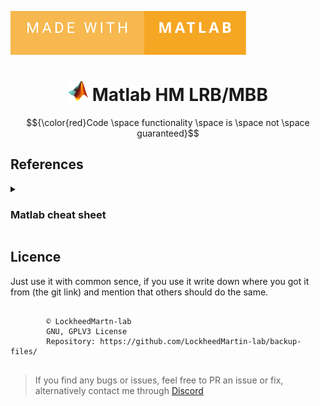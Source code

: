 ![Badge](https://raw.githubusercontent.com/LockheedMartin-lab/LockheedMartin-lab/037ab1637e350890b1f835d9e63c08f56b00fade/other/made%20with-matlab-.svg)
<div align="center"><h1><img src="https://github.com/LockheedMartin-lab/LockheedMartin-lab/blob/main/other/Matlab_Logo.png?raw=true" alt="" height=32px width=32px></img>&nbspMatlab HM LRB/MBB</h1></div>


$${\color{red}Code \space functionality \space is \space not \space guaranteed}$$


## References
<details>
  <summary><h3>Matlab cheat sheet</h3></summary>  

$${\color{red}The \space following \space cheat \space sheet \space is \space just \space as \space a \space reference, \space it \space was \space neither \space created \space by \space me, \space nor \space am \space I \space the \space holder \space to \space any \space rights \space regarding \space it}$$

[original source](https://github.com/krishnr/MATLAB-cheat-sheet/blob/master/README.md): Based off of [Learn X in Y Minutes](http://learnxinyminutes.com/docs/matlab/).

MATLAB stands for MATrix LABoratory. It is a powerful numerical computing language commonly used in engineering and mathematics.

## Quick Access Links
1. [Basics](#basics)
    1. [Comments and Code Sections](#comments)
    2. [Helper Commands](#commands)
    3. [Variables and Expressions](#vars)
2. [Matrices and Vectors](#matrices)
    1. [Declarations](#declarations)
    2. [Splicing and Dicing](#splice)
    3. [Arithmetic and Operations](#arith)
3. [Plots](#plots)
4. [Functions and Scripts](#functions)
5. [Programming Logic](#logic)
6. [Math/Engineering](#math)
    1. [Common Math Functions](#common)
    2. [Transfer Functions](#transfer)
7. [Vectorization](#vectorization)
8. [Optimization](#optimization)
9. [Machine Learning](#ML)
10. [Simulink](#simulink)

<a name="basics"></a>
## 1. Basics
<a name="comments"></a>
### i. Comments and Code Sections
```matlab
%% Code sections start with two percent signs. Section titles go on the same line.
% Comments start with a percent sign.

%{
Multi line comments look
something
like
this
%}

% Two percent signs denote the start of a new code section
% Individual code sections can be run by moving the cursor to the section followed by
% either clicking the "Run Section" button
% or     using Ctrl+Shift+Enter (Windows) or Cmd+Shift+Return (OS X)

%% This is the start of a code section
%  One way of using sections is to separate expensive but unchanging start-up code like loading data
load myFile.mat y

%% This is another code section
%  This section can be edited and run repeatedly on its own, and is helpful for exploratory programming and demos
A = A * 2;
plot(A);

% commands can span multiple lines, using '...':
 a = 1 + 2 + ...
 + 4
```

<a name="commands"></a>
### ii. Helper Commands
```matlab
% commands can be passed to the operating system
!ping google.com

who % Displays all variables in memory
whos % Displays all variables in memory, with their types
clear % Erases all your variables from memory
clear('A') % Erases a particular variable
openvar('A') % Open variable in variable editor

clc % Erases the writing on your Command Window
diary % Toggle writing Command Window text to file
ctrl-c % Abort current computation

close all % Closes all figures

edit('myfunction.m') % Open function/script in editor
type('myfunction.m') % Print the source of function/script to Command Window

profile on  % turns on the code profiler
profile off     % turns off the code profiler
profile viewer  % Open profiler

help command    % Displays documentation for command in Command Window
doc command     % Displays documentation for command in Help Window
lookfor command % Searches for command in the first commented line of all functions
lookfor command -all % searches for command in all functions


% Output formatting
format short    % 4 decimals in a floating number
format long     % 15 decimals
format bank     % only two digits after decimal point - for financial calculations
fprintf('text') % print "text" to the screen
disp('text')    % print "text" to the screen

% pressing the up key shows you a history of previous commands
```

<a name="vars"></a>
### iii. Variables and Expressions
```matlab
% Variables & Expressions
myVariable = 4  % Notice Workspace pane shows newly created variable
myVariable = 4; % Semi colon suppresses output to the Command Window
4 + 6       % ans = 10
8 * myVariable  % ans = 32
2 ^ 3       % ans = 8
a = 2; b = 3;
c = exp(a)*sin(pi/2) % c = 7.3891

% Logicals
1 > 5 % ans = 0
10 >= 10 % ans = 1
3 ~= 4 % Not equal to -> ans = 1
3 == 3 % equal to -> ans = 1
3 > 1 && 4 > 1 % AND -> ans = 1
3 > 1 || 4 > 1 % OR -> ans = 1
~1 % NOT -> ans = 0

% Logicals can be applied to matrices:
A > 5
% for each element, if condition is true, that element is 1 in returned matrix
A( A > 5 )
% returns a vector containing the elements in A for which condition is true

% Strings
a = 'MyString'
length(a) % ans = 8
a(2) % ans = y
[a,a] % ans = MyStringMyString


% Cells
a = {'one', 'two', 'three'}
a(1) % ans = 'one' - returns a cell
char(a(1)) % ans = one - returns a string

% Structures
A.b = {'one','two'};
A.c = [1 2];
A.d.e = false;

% Variables can be saved to .mat files
save('myFileName.mat') % Save the variables in your Workspace
load('myFileName.mat') % Load saved variables into Workspace
```

<a name="matrices"></a>
## 2. Matrices and Vectors

**IMPORTANT: Indices in Matlab start at 1, not 0**

<a name="declarations"></a>
### i. Declarations
```matlab
% Vectors
x = [4 32 53 7 1]
x(2) % ans = 32
x(2:3) % ans = 32 53
x(2:end) % ans = 32 53 7 1

x = [4; 32; 53; 7; 1] % Column vector

x = [1:10] % x = 1 2 3 4 5 6 7 8 9 10
x = [1:2:10] % Increment by 2, i.e. x = 1 3 5 7 9

% Matrices
A = [1 2 3; 4 5 6; 7 8 9]
% Rows are separated by a semicolon; elements are separated with space or comma
% A =

%     1     2     3
%     4     5     6
%     7     8     9

A(2,3) % ans = 6, A(row, column)
A(6) % ans = 8
% (implicitly concatenates columns into vector, then indexes into that)


A(2,3) = 42 % Update row 2 col 3 with 42
% A =

%     1     2     3
%     4     5     42
%     7     8     9
```

<a name="splice"></a>
### ii. Splicing and Dicing
```matlab
A(2:3,2:3) % Creates a new matrix from the old one
%ans =

%     5     42
%     8     9

A(:,1) % All rows in column 1
%ans =

%     1
%     4
%     7

A(1,:) % All columns in row 1
%ans =

%     1     2     3

[A ; A] % Concatenation of matrices (vertically)
%ans =

%     1     2     3
%     4     5    42
%     7     8     9
%     1     2     3
%     4     5    42
%     7     8     9

% this is the same as
vertcat(A,A);


[A , A] % Concatenation of matrices (horizontally)

%ans =

%     1     2     3     1     2     3
%     4     5    42     4     5    42
%     7     8     9     7     8     9

% this is the same as
horzcat(A,A);


A(:, [3 1 2]) % Rearrange the columns of original matrix
%ans =

%     3     1     2
%    42     4     5
%     9     7     8

A(1, :) =[] % Delete the first row of the matrix
A(:, 1) =[] % Delete the first column of the matrix

squeeze(A); % Removes singular dimensions ie. 2x1x3 -> 2x3
```


<a name="arith"></a>
### iii. Arithmetic and Operations
```matlab
transpose(A) % Transpose the matrix, which is the same as:
A one

A' % Concise version of complex transpose
A.' % Concise version of transpose (without taking complex conjugate)

size(A) % ans = 3 3

% Element by Element Arithmetic vs. Matrix Arithmetic
% On their own, the arithmetic operators act on whole matrices. When preceded
% by a period, they act on each element instead. For example:
A * B % Matrix multiplication
A .* B % Multiple each element in A by its corresponding element in B

% There are several pairs of functions, where one acts on each element, and
% the other (whose name ends in m) acts on the whole matrix.
exp(A) % exponentiate each element
expm(A) % calculate the matrix exponential
sqrt(A) % take the square root of each element
sqrtm(A) %  find the matrix whose square is A

% Solving matrix equations (if no solution, returns a least squares solution)
% The \ and / operators are equivalent to the functions mldivide and mrdivide
x=A\b % Solves Ax=b. Faster and more numerically accurate than using inv(A)*b.
x=b/A % Solves xA=b

inv(A) % calculate the inverse matrix
pinv(A) % calculate the pseudo-inverse

% Common matrix functions
zeros(m,n) % m x n matrix of 0's
ones(m,n) % m x n matrix of 1's
diag(A) % Extracts the diagonal elements of a matrix A
diag(x) % Construct a matrix with diagonal elements listed in x, and zeroes elsewhere
eye(m,n) % Identity matrix
linspace(x1, x2, n) % Return n equally spaced points, with min x1 and max x2
inv(A) % Inverse of matrix A
det(A) % Determinant of A
eig(A) % Eigenvalues and eigenvectors of A
trace(A) % Trace of matrix - equivalent to sum(diag(A))
isempty(A) % Tests if array is empty
all(A) % Tests if all elements are nonzero or true
any(A) % Tests if any elements are nonzero or true
isequal(A, B) % Tests equality of two arrays
numel(A) % Number of elements in matrix
triu(x) % Returns the upper triangular part of x
tril(x) % Returns the lower triangular part of x
cross(A,B) %  Returns the cross product of the vectors A and B
dot(A,B) % Returns scalar product of two vectors (must have the same length)
transpose(A) % Returns the transpose of A
fliplr(A) % Flip matrix left to right
flipud(A) % Flip matrix up to down

% Matrix Factorisations
[L, U, P] = lu(A) % LU decomposition: PA = LU,L is lower triangular, U is upper triangular, P is permutation matrix
[P, D] = eig(A) % eigen-decomposition: AP = PD, P's columns are eigenvectors and D's diagonals are eigenvalues
[U,S,V] = svd(X) % SVD: XV = US, U and V are unitary matrices, S has non-negative diagonal elements in decreasing order
[Q, R] = qr(A) % if A is mxn, Q is mxm and R is mxn upper triangular

% Common vector functions
max     % largest component
min     % smallest component
length  % length of a vector
sort    % sort in ascending order
sum     % sum of elements
prod    % product of elements
mode    % modal value
median  % median value
mean    % mean value
std     % standard deviation
perms(x) % list all permutations of elements of x
find(x) % Finds all non-zero elements of x and returns their indexes, can use comparison operators, 
        % i.e. find( x == 3 ) returns indexes of elements that are equal to 3
        % i.e. find( x >= 3 ) returns indexes of elements greater than or equal to 3

```


<a name="plots"></a>
## 3. Plots
```matlab
% Plotting
x = 0:.10:2*pi; % Creates a vector that starts at 0 and ends at 2*pi with increments of .1
y = sin(x);
plot(x,y)
xlabel('x axis')
ylabel('y axis')
title('Plot of y = sin(x)')
axis([0 2*pi -1 1]) % x range from 0 to 2*pi, y range from -1 to 1

plot(x,y1,'-',x,y2,'--',x,y3,':') % For multiple functions on one plot
legend('Line 1 label', 'Line 2 label') % Label curves with a legend

% Alternative method to plot multiple functions in one plot.
% while 'hold' is on, commands add to existing graph rather than replacing it
plot(x, y)
hold on
plot(x, z)
hold off

loglog(x, y) % A log-log plot
semilogx(x, y) % A plot with logarithmic x-axis
semilogy(x, y) % A plot with logarithmic y-axis

fplot (@(x) x^2, [2,5]) % plot the function x^2 from x=2 to x=5

% Creates a meshgrid (2D grid) to calculate a function for every point in the grid
[X, Y] = meshgrid(x_min:step:x_max, y_min:step:y_max)

grid on % Show grid; turn off with 'grid off'
axis square % Makes the current axes region square
axis equal % Set aspect ratio so data units are the same in every direction

scatter(x, y); % Scatter-plot
hist(x); % Histogram
stem(x); % Plot values as stems, useful for displaying discrete data
bar(x); % Plot bar graph

z = sin(x);
plot3(x,y,z); % 3D line plot

pcolor(A) % Heat-map of matrix: plot as grid of rectangles, coloured by value
contour(A) % Contour plot of matrix
contourf(A) % Filled contour plot of matrix
mesh(A) % Plot as a mesh surface

h = figure % Create new figure object, with handle h
figure(h) % Makes the figure corresponding to handle h the current figure
close(h) % close figure with handle h
close all % close all open figure windows
close % close current figure window

shg % bring an existing graphics window forward, or create new one if needed
clf clear % clear current figure window, and reset most figure properties

% Properties can be set and changed through a figure handle.
% You can save a handle to a figure when you create it.
% The function get returns a handle to the current figure
h = plot(x, y); % you can save a handle to a figure when you create it
set(h, 'Color', 'r')
% 'y' yellow; 'm' magenta, 'c' cyan, 'r' red, 'g' green, 'b' blue, 'w' white, 'k' black
set(h, 'LineStyle', '--')
 % '--' is solid line, '---' dashed, ':' dotted, '-.' dash-dot, 'none' is no line
get(h, 'LineStyle')


% The function gca returns a handle to the axes for the current figure
set(gca, 'XDir', 'reverse'); % reverse the direction of the x-axis

% To create a figure that contains several axes in tiled positions, use subplot
subplot(2,3,1); % select the first position in a 2-by-3 grid of subplots
plot(x1); title('First Plot') % plot something in this position
subplot(2,3,2); % select second position in the grid
plot(x2); title('Second Plot') % plot something there

% Given
x1 = [-3:0.5:3];
x2 = x1;
y = randi(500, length(x1), length(x1));

% Show a 3-D plot
figure
subplot(2,1,1);
surf(x1,x2,y);
xlabel(’x_1’);
ylabel(’x_2’);

% Show contours
subplot(2,1,2);
contour(x1,x2,y);
xlabel(’x_{1}’);
ylabel(’x_{2}’);
axis equal

% Show a colour map
figure
imagesc(x1,x2,y)
xlabel(’x_{1}’);
ylabel(’x_{2}’);
```

<a name="functions"></a>
## 4. Functions and Scripts
```matlab
% Calling Functions
% Standard function syntax:
load('myFile.mat', 'y')
% Command syntax:
load myFile.mat y   % no parentheses, and spaces instead of commas

% Calling a function from a script
% [arguments out] = function_name(arguments in)
[V,D] = eig(A);
[~,D] = eig(A);  % if you only want D and not V

% To use functions or scripts, they must be on your path or current directory
path % displays current path
addpath /path/to/dir % add to path
rmpath /path/to/dir % remove from path
cd /path/to/move/into % change directory

% M-file Scripts
% A script file is an external file that contains a sequence of statements.
% They let you avoid repeatedly typing the same code in the Command Window
% Have .m extensions

% M-file Functions
% Like scripts, and have the same .m extension
% But can accept input arguments and return an output
% Also, they have their own workspace (ie. different variable scope).
% Function name should match file name (so save this example as double_input.m).
% 'help double_input.m' returns the comments under line beginning function
function output = double_input(x)
    %double_input(x) returns twice the value of x
    output = 2*x;
end
double_input(6) % ans = 12

% If you want to create a function without creating a new file you can use an
% anonymous function.
% Example that returns the square of it's input, assigned to the handle sqr:
sqr = @(x) x.^2;
sqr(10) % ans = 100
doc function_handle % find out more
```

<a name="logic"></a>
## 5. Programming Logic
```matlab
% User input
a = input('Enter the value: ')

% Stops execution of file and gives control to the keyboard: user can examine
% or change variables. Type 'return' to continue execution, or 'dbquit' to exit
keyboard

% Reading in data (also xlsread/importdata/imread for excel/CSV/image files)
fopen(filename)

% Output
disp(a) % Print out the value of variable a
disp('Hello World') % Print out a string
fprintf % Print to Command Window with more control

% Conditional statements (the parentheses are optional, but good style)
if (a > 15)
    disp('Greater than 15')
elseif (a == 23)
    disp('a is 23')
else
    disp('neither condition met')
end

% Looping
% NB. looping over elements of a vector/matrix is slow!
% Where possible, use functions that act on whole vector/matrix at once
for k = 1:5
    disp(k)
end

k = 0;
while (k < 5)
    k = k + 1;
end

% Timing code execution: 'toc' prints the time since 'tic' was called
tic
A = rand(1000);
A*A*A*A*A*A*A;
toc
```

<a name="math"></a>
## 6. Math/Engineering
<a name="common"></a>
### i. Common Math Functions
```matlab
sin(x)
cos(x)
tan(x)
asin(x)
acos(x)
atan(x)
exp(x)
sqrt(x)
log(x)
log10(x)
abs(x) %If x is complex, returns magnitude
min(x)
max(x)
ceil(x)
floor(x)
round(x)
rem(x)
rand % Uniformly distributed pseudorandom numbers
randi % Uniformly distributed pseudorandom integers
randn % Normally distributed pseudorandom numbers

%Complex math operations
abs(x)   % Magnitude of complex variable x
phase(x) % Phase (or angle) of complex variable x
real(x)  % Returns the real part of x (i.e returns a if x = a +jb)
imag(x)  % Returns the imaginary part of x (i.e returns b if x = a+jb)
conj(x)  % Returns the complex conjugate 


% Common constants
pi
NaN
inf

% Given a meshgrid X,Y and a function defined on the meshgrid like Gauss, interpolates the value of the function at the point u1,u2
interp2(X,Y,Gauss,u1,u2)


```

<a name="transfer"></a>
### ii. Transfer Functions
```matlab
% Transfer functions
s = tf('s');
G = s^2/(s^3 + 100*s^2 + 30*s + 50);

pole(G); % Returns the location(s) of the pole(s) in rad/s
zero(G); % Returns the location(s) of the zero(s) in rad/s
pzmap(G); % Plots the locations of both the pole(s) and zero(s)

bandwidth(closed_loop_system); % Returns bandwidth of a closed loop transfer function in rad/s
bode(closed_loop_system) % Creates bode plot of system
rlocus(closed_loop_system) % Plots a root locus of the specified system

margin(open_loop_system); % Creates a bode plot, displaying the gain and phase margins of an open loop transfer function

```

<a name="vectorization"></a>
## 7. Vectorization
<a href="https://www.mathworks.com/help/matlab/matlab_prog/vectorization.html">Tips to vectorize your code to get rid of loops and make it run more efficiently.</a>
```matlab
```

<a name="optimization"></a>
## 8. Optimization
```matlab
% fmincon
```

<a name="ML"></a>
## 9. Machine Learning
```matlab


```


<a name="simulink"></a>
## 10. Simulink
```matlab
simulink % starts Simulink

```

</details>



## Licence
Just use it with common sence, if you use it write down where you got it from (the git link) and mention that others should do the same. 

<pre>
    <code "color:white;background-color:black">
        ©️ LockheedMartn-lab
        GNU, GPLV3 License
        Repository: https://github.com/LockheedMartin-lab/backup-files/
    </code>
</pre>


<blockquote>If you find any bugs or issues, feel free to PR an issue or fix, alternatively contact me through <a href="https://discordapp.com/users/583700813818626109/">Discord</a>
